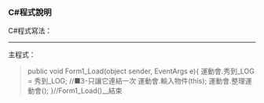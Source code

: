 ### C#程式說明

C#程式寫法：

---
主程式：
> public void Form1_Load(object sender, EventArgs e){
> 運動會.秀到_LOG = 秀到_LOG;	//■3-只讓它連結一次
> 運動會.輸入物件(this);
> 運動會.整理運動會();
> }//Form1_Load()__結束















